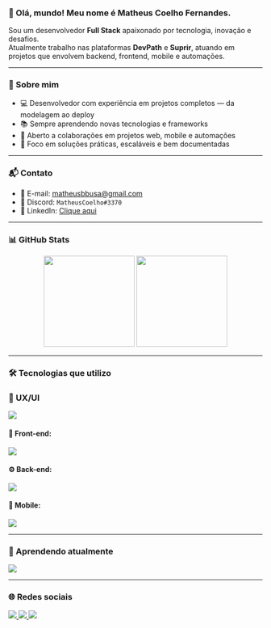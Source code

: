 ### 👋 Olá, mundo! Meu nome é Matheus Coelho Fernandes.

Sou um desenvolvedor **Full Stack** apaixonado por tecnologia, inovação e desafios.  
Atualmente trabalho nas plataformas **DevPath** e **Suprir**, atuando em projetos que envolvem backend, frontend, mobile e automações.

---

### 🚀 Sobre mim

- 💻 Desenvolvedor com experiência em projetos completos — da modelagem ao deploy
- 📚 Sempre aprendendo novas tecnologias e frameworks
- 🤝 Aberto a colaborações em projetos web, mobile e automações
- 🎯 Foco em soluções práticas, escaláveis e bem documentadas

---

### 📬 Contato

- 📧 E-mail: [matheusbbusa@gmail.com](mailto:matheusbbusa@gmail.com)  
- 💬 Discord: `MatheusCoelho#3370`  
- 💼 LinkedIn: [Clique aqui](https://www.linkedin.com/in/matheus-coelho-fernandes-b7a5231b3/)

---

### 📊 GitHub Stats

<div align="center">
  <img height="180em" src="https://github-readme-stats.vercel.app/api?username=MatheusCoelho13&show_icons=true&count_private=true&theme=github_dark" />
 <img height="180em" src="https://github-readme-stats.vercel.app/api/top-langs/?username=MatheusCoelho13&layout=compact&theme=github_dark&cache_seconds=86400"/>

</div>

---

### 🛠️ Tecnologias que utilizo

### 🎨 UX/UI
<a href="https://skillicons.dev" target="_blank">
  <img src="https://skillicons.dev/icons?i=figma&perline=8" />
</a>

#### 🎨 Front-end:
<a href="https://skillicons.dev" target="_blank">
  <img src="https://skillicons.dev/icons?i=html,css,js,ts,react,nextjs,&perline=8" />
</a>

#### ⚙️ Back-end:
<a href="https://skillicons.dev" target="_blank">
  <img src="https://skillicons.dev/icons?i=php,nodejs,mysql,postgres,bots&perline=8" />
</a>

#### 📱 Mobile:
<a href="https://skillicons.dev" target="_blank">
  <img src="https://skillicons.dev/icons?i=flutter,dart&perline=8" />
</a>

---

### 📘 Aprendendo atualmente

<a href="https://skillicons.dev" target="_blank">
  <img src="https://skillicons.dev/icons?i=mongodb,c,py,androidstudio,aws,docker&perline=7" />
</a>

---

### 🌐 Redes sociais

<div>
  <a href="https://www.linkedin.com/in/matheus-coelho-fernandes-b7a5231b3/" target="_blank">
    <img src="https://img.shields.io/badge/-LinkedIn-%230077B5?style=for-the-badge&logo=linkedin&logoColor=white">
  </a>
  <a href="https://www.twitch.tv/Coelho_matheus" target="_blank">
    <img src="https://img.shields.io/badge/Twitch-9146FF?style=for-the-badge&logo=twitch&logoColor=white">
  </a>
  <a href="https://www.youtube.com/channel/UCHVXDDvXMhP1zDgqv0DfKSw" target="_blank">
    <img src="https://img.shields.io/badge/YouTube-FF0000?style=for-the-badge&logo=youtube&logoColor=white">
  </a>
</div>
